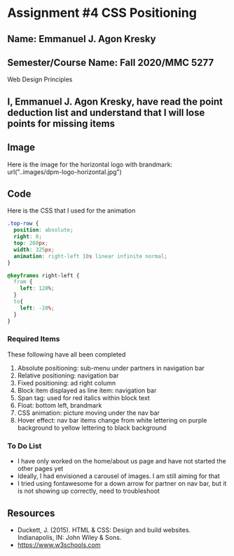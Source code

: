 # Assignment #4 CSS Positioning

## Name: Emmanuel J. Agon Kresky

## Semester/Course Name: Fall 2020/MMC 5277
Web Design Principles

## I, Emmanuel J. Agon Kresky, have read the point deduction list and understand that I will lose points for missing items

## Image  
Here is the image for the horizontal logo with brandmark: url("..images/dpm-logo-horizontal.jpg")

## Code
Here is the CSS that I used for the animation

```` css
.top-row {
  position: absolute;
  right: 0;
  top: 260px;
  width: 325px;
  animation: right-left 10s linear infinite normal;
}

@keyframes right-left {
  from {
    left: 120%;
  }
  to{
    left: -20%;
  }
}
````

### Required Items
These following have all been completed
1. Absolute positioning: sub-menu under partners in navigation bar
2. Relative positioning: navigation bar
3. Fixed positioning: ad right column
4. Block item displayed as line item: navigation bar
5. Span tag: used for red italics within block text
6. Float: bottom left, brandmark
7. CSS animation: picture moving under the nav bar
8. Hover effect: nav bar items change from white lettering on purple background to yellow lettering to black background

### To Do List
* I have only worked on the home/about us page and have not started the other pages yet
* Ideally, I had envisioned a carousel of images. I am still aiming for that
* I tried using fontawesome for a down arrow for partner on nav bar, but it is not showing up correctly, need to troubleshoot

## Resources
* Duckett, J. (2015). HTML & CSS: Design and build websites. Indianapolis, IN: John Wiley & Sons.
* https://www.w3schools.com
